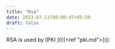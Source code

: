 ```yaml
---
title: "Rsa"
date: 2023-07-11T00:00:47+05:30
draft: false
---
```


RSA is used by [PKI ]({{<ref "pki.md">}})

